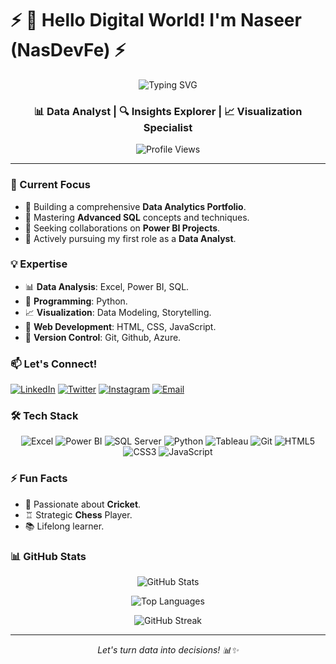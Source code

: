 # ⚡ 👋 Hello Digital World! I'm Naseer (NasDevFe) ⚡

<div align="center">
  
  ![Typing SVG](https://readme-typing-svg.herokuapp.com?font=Fira+Code&weight=500&size=25&pause=1000&color=6C47FF&background=FFFFFF00&center=true&vCenter=true&width=435&lines=Data+Analyst+%F0%9F%93%8A;Insights+Explorer+%F0%9F%94%8D;Visualization+Artist+%F0%9F%8E%A8;Problem+Solver+%F0%9F%A7%A9)

</div>

<div align="center">
  
### 📊 Data Analyst | 🔍 Insights Explorer | 📈 Visualization Specialist

![Profile Views](https://komarev.com/ghpvc/?username=nasdevfe&label=Profile%20Views&color=0e75b6&style=flat)

</div>

---

### 🎯 Current Focus

- 🔭 Building a comprehensive **Data Analytics Portfolio**.
- 🌱 Mastering **Advanced SQL** concepts and techniques.
- 🤝 Seeking collaborations on **Power BI Projects**.
- 💼 Actively pursuing my first role as a **Data Analyst**.

### 💡 Expertise

- 📊 **Data Analysis**: Excel, Power BI, SQL.
- 🐍 **Programming**: Python.
- 📈 **Visualization**: Data Modeling, Storytelling.
- 🎨 **Web Development**: HTML, CSS, JavaScript.
- 🔄 **Version Control**: Git, Github, Azure.

### 📫 Let's Connect!

[![LinkedIn](https://img.shields.io/badge/LinkedIn-0077B5?style=for-the-badge&logo=linkedin&logoColor=white)](https://www.linkedin.com/in/syednaseerudindataanalyst/)
[![Twitter](https://img.shields.io/badge/Twitter-1DA1F2?style=for-the-badge&logo=twitter&logoColor=white)](https://x.com/Analytical96342)
[![Instagram](https://img.shields.io/badge/Instagram-E4405F?style=for-the-badge&logo=instagram&logoColor=white)](https://instagram.com/syednaseerq)
[![Email](https://img.shields.io/badge/Email-D14836?style=for-the-badge&logo=gmail&logoColor=white)](mailto:snpq96@gmail.com)

### 🛠️ Tech Stack

<div align="center">

![Excel](https://img.shields.io/badge/Excel-217346?style=for-the-badge&logo=microsoft-excel&logoColor=white)
![Power BI](https://img.shields.io/badge/Power_BI-F2C811?style=for-the-badge&logo=powerbi&logoColor=black)
![SQL Server](https://img.shields.io/badge/SQL_Server-CC2927?style=for-the-badge&logo=microsoft-sql-server&logoColor=white)
![Python](https://img.shields.io/badge/Python-3776AB?style=for-the-badge&logo=python&logoColor=white)
![Tableau](https://img.shields.io/badge/Tableau-E97627?style=for-the-badge&logo=tableau&logoColor=white)
![Git](https://img.shields.io/badge/Git-F05032?style=for-the-badge&logo=git&logoColor=white)
![HTML5](https://img.shields.io/badge/HTML5-E34F26?style=for-the-badge&logo=html5&logoColor=white)
![CSS3](https://img.shields.io/badge/CSS3-1572B6?style=for-the-badge&logo=css3&logoColor=white)
![JavaScript](https://img.shields.io/badge/JavaScript-F7DF1E?style=for-the-badge&logo=javascript&logoColor=black)

</div>

### ⚡ Fun Facts

- 🏏 Passionate about **Cricket**.
- ♖ Strategic **Chess** Player.
- 📚 Lifelong learner.

### 📊 GitHub Stats

<div align="center">

![GitHub Stats](https://github-readme-stats.vercel.app/api?username=nasdevfe&show_icons=true&theme=radical)

![Top Languages](https://github-readme-stats.vercel.app/api/top-langs/?username=nasdevfe&layout=compact&theme=radical)

![GitHub Streak](https://github-readme-streak-stats.herokuapp.com/?user=nasdevfe&theme=radical)

</div>

---

<div align="center">
  <i>Let's turn data into decisions! 📊✨</i>
</div>
